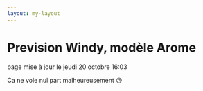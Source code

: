 ```yaml
---
layout: my-layout
---
```



# Prevision Windy, modèle Arome
page mise à jour le jeudi 20 octobre 16:03


Ca ne vole nul part malheureusement 😢


